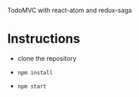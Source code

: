 TodoMVC with react-atom and redux-saga

# Instructions

- clone the repository

- `npm install`

- `npm start`
